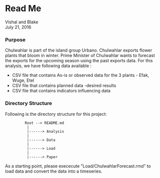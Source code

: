 # Read Me
Vishal and Blake  
July 21, 2016  

### **Purpose**    
Chulwahlar is part of the island group Urbano. Chulwahlar exports flower plants that bloom in winter. Prime Minister of Chulwahlar wants to forecast the exports for the upcoming season using the past exports data. For this analysis, we have following data available :  
  * CSV file that contains As-is or observed data for the 3 plants - Efak, Wuge, Etel 
  * CSV file that contains planned data -desired results  
  * CSV file that contains indicators influencing data
  
### **Directory Structure**  
Following is the directory structure for this project:  
  
             Root --> README.md
              |
              |------> Analysis  
              | 
              |------> Data
              |
              |------> Load    
              |
              |------> Paper     
              
  
As a starting point, please exececute "Load/ChulwahlarForecast.rmd" to load data and convert the data into a timeseries.  


###
